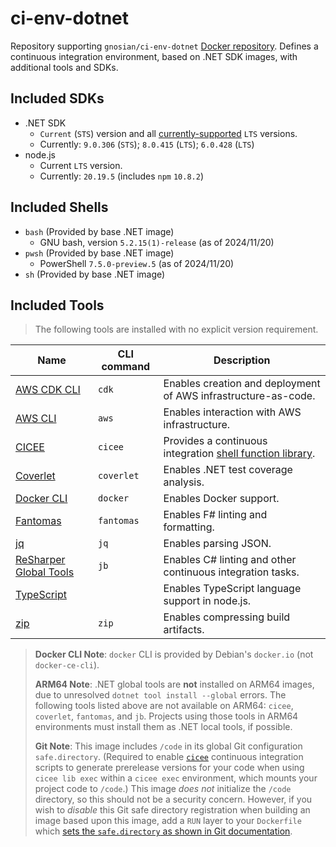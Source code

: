 # ci-env-dotnet

Repository supporting `gnosian/ci-env-dotnet` [Docker repository][repository]. Defines a continuous integration environment, based on .NET SDK images, with additional tools and SDKs.

## Included SDKs

* .NET SDK
  * `Current` (`STS`) version and all [currently-supported][dotnet-support-policy] `LTS` versions.
  * Currently: `9.0.306` (`STS`); `8.0.415` (`LTS`); `6.0.428` (`LTS`)
* node.js
  * Current `LTS` version.
  * Currently: `20.19.5` (includes `npm` `10.8.2`)

## Included Shells

* `bash` (Provided by base .NET image)
  * GNU bash, version `5.2.15(1)-release` (as of 2024/11/20)
* `pwsh` (Provided by base .NET image)
  * PowerShell `7.5.0-preview.5` (as of 2024/11/20)
* `sh` (Provided by base .NET image)

## Included Tools

> The following tools are installed with no explicit version requirement.

| Name                                      | CLI command | Description                                                            |
| ----------------------------------------- | ----------- | ---------------------------------------------------------------------- |
| [AWS CDK CLI][cdk]                        | `cdk`       | Enables creation and deployment of AWS infrastructure-as-code.         |
| [AWS CLI][aws-cli]                        | `aws`       | Enables interaction with AWS infrastructure.                           |
| [CICEE][cicee]                            | `cicee`     | Provides a continuous integration [shell function library][cicee-lib]. |
| [Coverlet][coverlet]                      | `coverlet`  | Enables .NET test coverage analysis.                                   |
| [Docker CLI][docker]                      | `docker`    | Enables Docker support.                                                |
| [Fantomas][fantomas]                      | `fantomas`  | Enables F# linting and formatting.                                     |
| [jq][]                                    | `jq`        | Enables parsing JSON.                                                  |
| [ReSharper Global Tools][resharper-tools] | `jb`        | Enables C# linting and other continuous integration tasks.             |
| [TypeScript][typescript]                  |             | Enables TypeScript language support in node.js.                        |
| [zip][]                                   | `zip`       | Enables compressing build artifacts.                                   |

> **Docker CLI Note**: `docker` CLI is provided by Debian's `docker.io` (not `docker-ce-cli`).
>
> **ARM64 Note**: .NET global tools are **not** installed on ARM64 images, due to unresolved `dotnet tool install --global` errors. The following tools listed above are not available on ARM64: `cicee`, `coverlet`, `fantomas`, and `jb`. Projects using those tools in ARM64 environments must install them as .NET local tools, if possible.
>
> **Git Note**: This image includes `/code` in its global Git configuration `safe.directory`. (Required to enable [`cicee`][cicee] continuous integration scripts to generate prerelease versions for your code when using `cicee lib exec` within a `cicee exec` environment, which mounts your project code to `/code`.) This image _does not_ initialize the `/code` directory, so this should not be a security concern. However, if you wish to _disable_ this Git safe directory registration when building an image based upon this image, add a `RUN` layer to your `Dockerfile` which [sets the `safe.directory` as shown in Git documentation][git-safe-directory].

[aws-cli]: https://docs.aws.amazon.com/cli/latest/userguide/cli-chap-welcome.html
[cdk]: https://docs.aws.amazon.com/cdk/latest/guide/getting_started.html
[cicee]: https://github.com/JeremiahSanders/cicee
[cicee-lib]: https://github.com/JeremiahSanders/cicee/blob/dev/docs/use/ci-library.md
[coverlet]: https://github.com/coverlet-coverage/coverlet/blob/master/Documentation/GlobalTool.md
[docker]: https://docs.docker.com/engine/reference/commandline/cli/
[dotnet-support-policy]: https://dotnet.microsoft.com/platform/support/policy/dotnet-core
[fantomas]: https://github.com/fsprojects/fantomas/blob/master/docs/Documentation.md#using-the-command-line-tool
[git-safe-directory]: https://git-scm.com/docs/git-config#Documentation/git-config.txt-safedirectory
[jq]: https://stedolan.github.io/jq/
[repository]: https://hub.docker.com/r/gnosian/ci-env-dotnet
[resharper-tools]: https://www.jetbrains.com/help/resharper/ReSharper_Command_Line_Tools.html
[typescript]: https://www.typescriptlang.org/
[zip]: https://linux.die.net/man/1/zip

